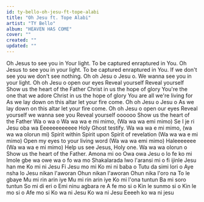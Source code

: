 ```yaml
---
id: ty-bello-oh-jesu-ft-tope-alabi
title: "Oh Jesu ft. Tope Alabi"
artist: "TY Bello"
album: "HEAVEN HAS COME"
cover: ""
created: ""
updated: ""
---
```


Oh Jesus to see you in Your light.
To be captured enraptured in You.
Oh Jesus to see you in your light.
To be captured enraptured in You.
If we don't see you we don't see nothing.
Oh oh Jesu o Jesu o.
We wanna see you in your light.
Oh oh Jesu o open our eyes
Reveal yourself
Reveal yourself
Show us the heart of the Father
Christ in us the hope of glory
You're the one that we adore
Christ in us the hope of glory
You are all we're living for
As we lay down on this altar let your fire come.
Oh oh Jesu o Jesu o
As we lay down on this altar let your fire come.
Oh oh Jesu o open our eyes
Reveal yourself we wanna see you
Reveal yourself oooooo
Show us the heart of the Father
Wa o wa o
Wa wa wa e mi mimo,
(Wa wa wa emi mimo) Se I je ri Jesu oba wa
Eeeeeeeeeeee
Holy Ghost testify.
Wa wa wa e mi mimo,
(wa wa wa olorun mi) Spirit within Spirit upon Spirit of revelation
(Wa wa wa e mi mimo) Open my eyes to your living word
(Wa wa wa emi mimo)
Haleeeeeee
(Wa wa wa e mi mimo) Help us see Jesus, Holy one.
Wa wa wa olorun o
Show us the heart of the Father.
Amona mi oo Owa owa
Jesu o lo fe ko mi
Imole gbe wa owe wa o fo wa mo
Shakalarada
Iwo l'aransi mi o fi ijinle Jesu han me
Ko mi ni Jesu
Fi Jesu mo mi
Ko mi ni baba o
Tutu da simi lori o
Aye nsha lo
Jesu nikan l'aworan
Ohun nikan l'aworan
Ohun nika l'oro na
To le gbaye
Mu mi rin arin iye
Mu mi rin arin iye
Ko mi l'ona tuntun
Ba mi soro tuntun
So mi di eri o
Emi ninu agbara re
A fe mo si o
Kin le sunmo si o
Kin le mo si o
Afe mo si
Ko wa ni Jesu
Ko wa ni Jesu
Eeeeh ko wa ni jesu